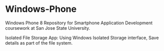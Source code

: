 Windows-Phone
=============

Windows Phone 8 Repository for Smartphone Application Development coursework at San Jose State University.

Isolated File Storage App: Using Windows Isolated Storage interface, Save details as part of the file system.